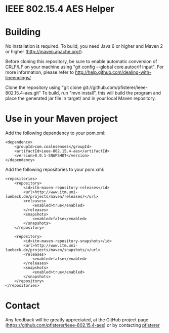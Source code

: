 IEEE 802.15.4 AES Helper
======


Building 
======
No installation is required. To build, you need 
Java 6 or higher and Maven 2 or higher (http://maven.apache.org/). 

Before cloning this repository, be sure to enable automatic conversion 
of CRLF/LF on your machine using "git config --global core.autocrlf input". 
For more information, please  refer to http://help.github.com/dealing-with-lineendings/

Clone the repository using "git clone git://github.com/pfisterer/ieee-802.15.4-aes.git"
To build, run "mvn install", this will build the program and place the 
generated jar file in target/ and in your local Maven repository.  

Use in your Maven project
======

Add the following dependency to your pom.xml:
	
	<dependency>
		<groupId>com.coalesenses</groupId>
		<artifactId>ieee-802.15.4-aes</artifactId>
		<version>0.0.1-SNAPSHOT</version>
	</dependency>
	
Add the following repositories to your pom.xml:

	<repositories>
		<repository>
			<id>itm-maven-repository-releases</id>
			<url>http://www.itm.uni-luebeck.de/projects/maven/releases/</url>
			<releases>
				<enabled>true</enabled>
			</releases>
			<snapshots>
				<enabled>false</enabled>
			</snapshots>
		</repository>

		<repository>
			<id>itm-maven-repository-snapshots</id>
			<url>http://www.itm.uni-luebeck.de/projects/maven/snapshots/</url>
			<releases>
				<enabled>false</enabled>
			</releases>
			<snapshots>
				<enabled>true</enabled>
			</snapshots>
		</repository>
	</repositories>


Contact
======
Any feedback will be greatly appreciated, at the GitHub project page
(https://github.com/pfisterer/ieee-802.15.4-aes) or by contacting
[pfisterer](mailto:github@farberg.de)
